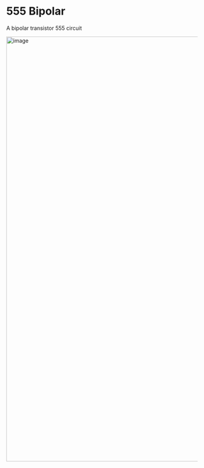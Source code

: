 # 555 Bipolar

A bipolar transistor 555 circuit

<img width="1117" alt="image" src="https://github.com/labtroll/KiCad-Simulations/assets/3527219/9ef7e17f-93ea-4360-9445-42c99b8028b6">
